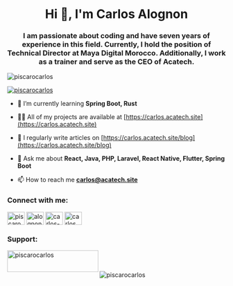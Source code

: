 <h1 align="center">Hi 👋, I'm Carlos Alognon</h1>
<h3 align="center">I am passionate about coding and have seven years of experience in this field. Currently, I hold the position of Technical Director at Maya Digital Morocco. Additionally, I work as a trainer and serve as the CEO of Acatech.</h3>

<p align="left"> <img src="https://komarev.com/ghpvc/?username=piscarocarlos&label=Profile%20views&color=0e75b6&style=flat" alt="piscarocarlos" /> </p>

<p align="left"> <a href="https://github.com/ryo-ma/github-profile-trophy"><img src="https://github-profile-trophy.vercel.app/?username=piscarocarlos" alt="piscarocarlos" /></a> </p>

- 🌱 I’m currently learning **Spring Boot, Rust**

- 👨‍💻 All of my projects are available at [https://carlos.acatech.site](https://carlos.acatech.site)

- 📝 I regularly write articles on [https://carlos.acatech.site/blog](https://carlos.acatech.site/blog)

- 💬 Ask me about **React, Java, PHP, Laravel, React Native, Flutter, Spring Boot**

- 📫 How to reach me **carlos@acatech.site**

<h3 align="left">Connect with me:</h3>
<p align="left">
<a href="https://dev.to/piscarocarlos" target="blank"><img align="center" src="https://raw.githubusercontent.com/rahuldkjain/github-profile-readme-generator/master/src/images/icons/Social/devto.svg" alt="piscarocarlos" height="30" width="40" /></a>
<a href="https://twitter.com/alognoncarlos" target="blank"><img align="center" src="https://raw.githubusercontent.com/rahuldkjain/github-profile-readme-generator/master/src/images/icons/Social/twitter.svg" alt="alognoncarlos" height="30" width="40" /></a>
<a href="https://linkedin.com/in/carlos-alognon" target="blank"><img align="center" src="https://raw.githubusercontent.com/rahuldkjain/github-profile-readme-generator/master/src/images/icons/Social/linked-in-alt.svg" alt="carlos-alognon" height="30" width="40" /></a>
<a href="https://instagram.com/carlos_alognon" target="blank"><img align="center" src="https://raw.githubusercontent.com/rahuldkjain/github-profile-readme-generator/master/src/images/icons/Social/instagram.svg" alt="carlos_alognon" height="30" width="40" /></a>
</p>


<h3 align="left">Support:</h3>

<p><a href="https://www.buymeacoffee.com/piscarocarlos"> <img align="left" src="https://cdn.buymeacoffee.com/buttons/v2/default-yellow.png" height="50" width="210" alt="piscarocarlos" /></a></p><br/><br/>


<p>&nbsp;<img align="left" src="https://github-readme-stats.vercel.app/api?username=piscarocarlos&show_icons=true&locale=en" alt="piscarocarlos" /></p>


